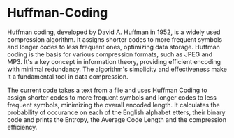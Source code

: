 # Huffman-Coding


Huffman coding, developed by David A. Huffman in 1952, is a widely used compression algorithm. It assigns shorter codes to more frequent symbols and longer codes to less frequent ones, optimizing data storage. Huffman coding is the basis for various compression formats, such as JPEG and MP3. It's a key concept in information theory, providing efficient encoding with minimal redundancy. The algorithm's simplicity and effectiveness make it a fundamental tool in data compression.

The current code takes a text from a file and uses Huffman Coding to assign shorter codes
to more frequent symbols and longer codes to less frequent symbols, minimizing the overall
encoded length. It calculates the probability of occurance on each of the English alphabet
etters, their binary code and prints the Entropy, the Average Code Length and the compression
efficiency.
